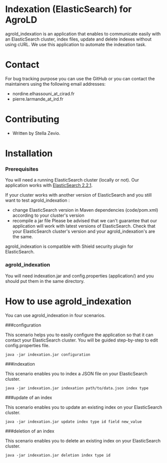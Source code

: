 # Indexation (ElasticSearch) for AgroLD

agrold_indexation is an application that enables to communicate easily with an ElasticSearch cluster, index files, update and delete indexes without using cURL. We use this application to automate the indexation task.

# Contact

For bug tracking purpose you can use the GitHub or you can contact the maintainers using the following email addresses:

* nordine.elhassouni_at_cirad.fr
* pierre.larmande_at_ird.fr

# Contributing

* Written by Stella Zevio.

# Installation

### Prerequisites

You will need a running ElasticSearch cluster (locally or not).
Our application works with [ElasticSearch 2.2.1](https://www.elastic.co/fr/blog/elasticsearch-2-2-1-released).

  If your cluster works with another version of ElasticSearch and you still want to test agrold_indexation : 
  * change ElasticSearch version in Maven dependencies (code/pom.xml) according to your cluster's version
  * recompile a jar file
  Please be advised that we can't guarantee that our application will work with latest versions of ElasticSearch.
  Check that your ElasticSearch cluster's version and your agrold_indexation's are the same.

  agrold_indexation is compatible with Shield security plugin for ElasticSearch.

### agrold_indexation

You will need indexation.jar and config.properties (application/) and you should put them in the same directory.

# How to use agrold_indexation

You can use agrold_indexation in four scenarios.

###configuration

This scenario helps you to easily configure the application so that it can contact your ElasticSearch cluster.
You will be guided step-by-step to edit config.properties file.

```
java -jar indexation.jar configuration
```

###indexation

This scenario enables you to index a JSON file on your ElasticSearch cluster.

```
java -jar indexation.jar indexation path/to/data.json index type
```

###update of an index

This scenario enables you to update an existing index on your ElasticSearch cluster.

```
java -jar indexation.jar update index type id field new_value
```

###deletion of an index

This scenario enables you to delete an existing index on your ElasticSearch cluster.

```
java -jar indexation.jar deletion index type id
```
